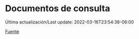 # Documentos de consulta

Última actualización/Last update: 2022-03-16T23:54:38-06:00

 [Fuente](https://coronavirus.gob.mx/documentos-de-consulta/)
